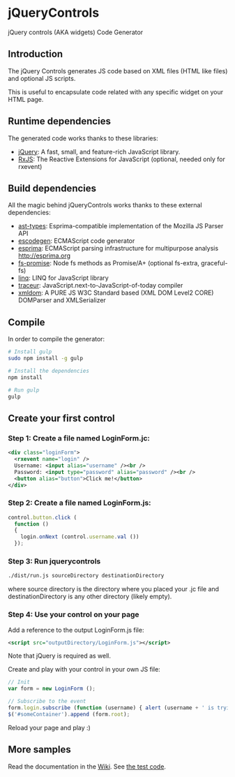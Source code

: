 # jQueryControls
jQuery controls (AKA widgets) Code Generator

## Introduction

The jQuery Controls generates JS code based on XML files (HTML like files) and optional JS scripts.

This is useful to encapsulate code related with any specific widget on your HTML page.

## Runtime dependencies

The generated code works thanks to these libraries:

* [jQuery](https://jquery.com): A fast, small, and feature-rich JavaScript library.
* [RxJS](https://github.com/Reactive-Extensions/RxJS): The Reactive Extensions for JavaScript (optional, needed only for rxevent)

## Build dependencies

All the magic behind jQueryControls works thanks to these external dependencies:

* [ast-types](https://github.com/benjamn/ast-types): Esprima-compatible implementation of the Mozilla JS Parser API
* [escodegen](https://github.com/estools/escodegen): ECMAScript code generator
* [esprima](https://github.com/jquery/esprima): ECMAScript parsing infrastructure for multipurpose analysis http://esprima.org
* [fs-promise](https://github.com/kevinbeaty/fs-promise): Node fs methods as Promise/A+ (optional fs-extra, graceful-fs)
* [linq](https://github.com/mihaifm/linq): LINQ for JavaScript library
* [traceur](https://github.com/google/traceur-compiler/): JavaScript.next-to-JavaScript-of-today compiler
* [xmldom](https://github.com/jindw/xmldom): A PURE JS W3C Standard based (XML DOM Level2 CORE) DOMParser and XMLSerializer

## Compile

In order to compile the generator:

```bash
# Install gulp
sudo npm install -g gulp

# Install the dependencies
npm install

# Run gulp
gulp
```

## Create your first control

### Step 1: Create a file named LoginForm.jc:

```xml
<div class="loginForm">
  <rxevent name="login" />
  Username: <input alias="username" /><br />
  Password: <input type="password" alias="password" /><br />
  <button alias="button">Click me!</button>
</div>
```

### Step 2: Create a file named LoginForm.js:

```javascript
control.button.click (
  function ()
  {
    login.onNext (control.username.val ())
  });
```

### Step 3: Run jquerycontrols

```bash
./dist/run.js sourceDirectory destinationDirectory
```

where source directory is the directory where you placed your .jc file and destinationDirectory is any other directory (likely empty).

### Step 4: Use your control on your page

Add a reference to the output LoginForm.js file:

```xml
<script src="outputDirectory/LoginForm.js"></script>
```

Note that jQuery is required as well.

Create and play with your control in your own JS file:

```javascript
// Init
var form = new LoginForm ();

// Subscribe to the event
form.login.subscribe (function (username) { alert (username + ' is trying to log in'); });
$('#someContainer').append (form.root);
```

Reload your page and play :)

## More samples

Read the documentation in the [Wiki](../../wiki). See [the test code](/test).
